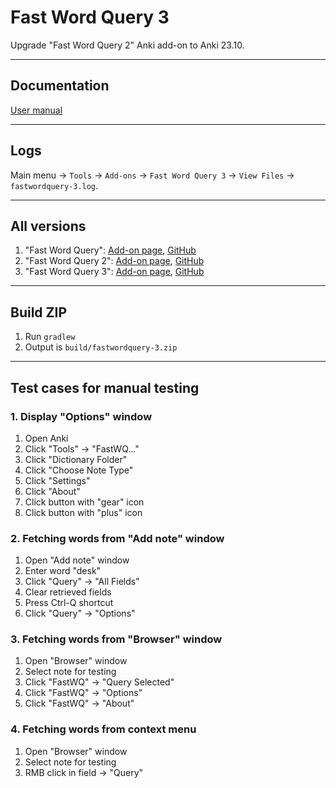 # Fast Word Query 3

Upgrade "Fast Word Query 2"  Anki add-on to Anki 23.10.

---

## Documentation

[User manual](https://ankiweb.net/shared/info/1807206748)

---

## Logs

Main menu -> `Tools` -> `Add-ons` -> `Fast Word Query 3` -> `View Files` -> `fastwordquery-3.log`. 

---

## All versions

1. "Fast Word
   Query": [Add-on page](https://ankiweb.net/shared/info/1807206748), [GitHub](https://github.com/sth2018/FastWordQuery)
2. "Fast Word Query
   2": [Add-on page](https://ankiweb.net/shared/info/1501719123), [GitHub](https://github.com/aliahari/fastwordquery-2)
3. "Fast Word Query
   3": [Add-on page](https://ankiweb.net/shared/info/1956435337), [GitHub](https://github.com/Aleks-Ya/fastwordquery-3)

---

## Build ZIP

1. Run `gradlew`
2. Output is `build/fastwordquery-3.zip`

---

## Test cases for manual testing

### 1. Display "Options" window

1. Open Anki
2. Click "Tools" -> "FastWQ..."
3. Click "Dictionary Folder"
4. Click "Choose Note Type"
5. Click "Settings"
6. Click "About"
7. Click button with "gear" icon
8. Click button with "plus" icon

### 2. Fetching words from "Add note" window

1. Open "Add note" window
2. Enter word "desk"
3. Click "Query" -> "All Fields"
4. Clear retrieved fields
5. Press Ctrl-Q shortcut
6. Click "Query" -> "Options"

### 3. Fetching words from "Browser" window

1. Open "Browser" window
2. Select note for testing
3. Click "FastWQ" -> "Query Selected"
4. Click "FastWQ" -> "Options"
5. Click "FastWQ" -> "About"

### 4. Fetching words from context menu

1. Open "Browser" window
2. Select note for testing
3. RMB click in field -> "Query"
